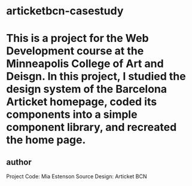 # articketbcn-casestudy

This is a project for the Web Development course at the Minneapolis College of Art and Deisgn. In this project, I studied the design system of the Barcelona Articket homepage, coded its components into a simple component library, and recreated the home page. 
=======

## author
Project Code: Mia Estenson
Source Design: Articket BCN
